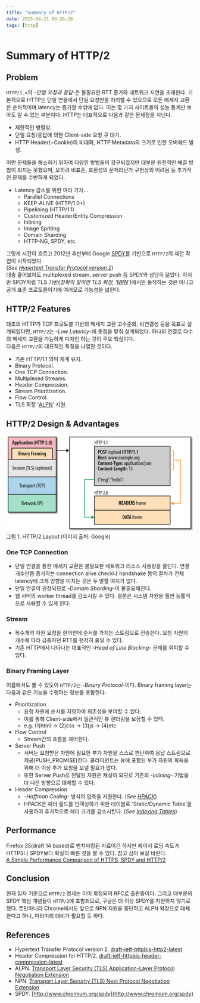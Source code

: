 ```yaml
---
title: "Summary of HTTP/2"
date: 2015-04-21 08:26:28
tags: [http]
---
```


# Summary of HTTP/2

## Problem
`HTTP/1.x`의 -*단일 요청과 응답*-은 불필요한 RTT 증가와 네트워크 지연을 초래한다. 기본적으로 HTTP는 단일 연결에서 단일 요청만을 처리할 수 있으므로 모든 메세지 교환은 순차적이며 latency는 증가할 수밖에 없다. 이는 몇 가지 사이트들의 성능 통계만 보아도 알 수 있는 부분이다. HTTP는 대표적으로 다음과 같은 문제점을 지닌다.

* 제한적인 병렬성.
* 단일 요청/응답에 의한 Client-side 요청 큐 대기.
* HTTP Header(+Cookie)의 비대화, HTTP Metadata의 크기로 인한 오버헤드 발생.

이런 문제들을 해소하기 위하여 다양한 방법들이 강구되었지만 대부분 원천적인 해결 방법이 되지는 못했으며, 오히려 비표준, 호환성의 문제라던가 구현상의 어려움 등 추가적인 문제를 수반하게 되었다.

* Latency 감소를 위한 여러 가지...  
	* Parallel Connections
	* KEEP-ALIVE (HTTP/1.0+)
	* Pipelining (HTTP/1.1)
	* Customized Header/Entity Compression
	* Inlining
	* Image Spriting
	* Domain Sharding
	* HTTP-NG, SPDY, etc.

그렇게 시간이 흐르고 2012년 후반부터 Google [SPDY](http://www.chromium.org/spdy)를 기반으로 `HTTP/2`의 제안 작업이 시작되었다.  
(*See [Hypertext Transfer Protocol version 2](http://http2.github.io/http2-spec/)*)  
대충 훑어보아도 multiplexed stream, server push 등 SPDY와 상당히 닮았다. 하지만 SPDY처럼 TLS 기반(*정확히 말하면 TLS 확장, '[NPN](https://tools.ietf.org/html/draft-agl-tls-nextprotoneg-04)'*)에서만 동작하는 것은 아니고 공개 표준 프로토콜이기에 여러모로 가능성을 넓힌다.


## HTTP/2 Features
태초의 HTTP가 TCP 프로토콜 기반의 메세지 교환 고수준화, 비연결성 등을 목표로 설계되었다면, `HTTP/2`는 -*Low Latency*-에 촛점을 맞춰 설계되었다. 하나의 연결로 다수의 메세지 교환을 가능하게 디자인 하는 것이 주요 핵심이다.  
다음은 `HTTP/2`의 대표적인 특징을 나열한 것이다.

* 기존 HTTP/1.1 의미 체계 유지.
* Binary Protocol.
* One TCP Connection.
* Multiplexed Streams.
* Header Compression.
* Stream Prioritization.
* Flow Control.
* TLS 확장 '[ALPN](https://tools.ietf.org/html/rfc7301)' 지원.


## HTTP/2 Design & Advantages
![HTTP/2 Design](/assets/image/http_2_design.png)
그림 1. HTTP/2 Layout (이미지 출처: Google)

### One TCP Connection
* 단일 연결을 통한 메세지 교환은 불필요한 네트워크 리소스 사용량을 줄인다. 연결 개수만큼 증가하는 connection alive check나 handshake 등의 절차가 전체 latency에 크게 영향을 미치는 것은 두 말할 여지가 없다.
* 단일 연결이 권장되므로 -*Domain Sharding*-이 불필요해진다.
* 웹 서버의 worker thread를 감소시킬 수 있다. 결론은 시스템 자원을 훨씬 능률적으로 사용할 수 있게 된다.

### Stream
* 복수개의 자원 요청을 한꺼번에 순서를 가지는 스트림으로 전송한다. 요청 자원의 개수에 따라 급증하던 RTT를 현저히 줄일 수 있다.  
* 기존 HTTP에서 나타나는 대표적인 -*Head of Line Blocking*- 문제를 회피할 수 있다.

### Binary Framing Layer
이름에서도 볼 수 있듯이 `HTTP/2`는 -*Binary Protocol*-이다. Binary framing layer는 다음과 같은 기능을 수행하는 정보를 포함한다.

* Prioritization
	* 요청 자원에 순서를 지정하여 의존성을 부여할 수 있다.
	* 이를 통해 Client-side에서 일관적인 뷰 렌더링을 보장할 수 있다.
	* e.g. (1)html -> (2)css -> (3)js -> (4)etc
* Flow Control
	* Stream간의 흐름을 제어한다.
* Server Push
	* 서버는 요청받은 자원에 필요한 부가 자원을 스스로 판단하여 응답 스트림으로 제공(PUSH_PROMISE)한다. 클라이언트는 뷰에 포함된 부가 자원의 획득을 위해 더 이상 추가 요청을 보낼 필요가 없다.
	* 또한 Server Push로 전달된 자원은 캐싱이 되므로 기존의 -*Inlining*- 기법을 더 나은 방향으로 대체할 수 있다.
* Header Compression
	* -*Haffman Coding*- 방식의 압축을 지원한다. (*See [HPACK](http://http2.github.io/http2-spec/compression.html)*)
	* HPACK은 헤더 필드를 인덱싱하기 위한 테이블로 'Static/Dynamic Table'을 사용하여 추가적으로 헤더 크기를 감소시킨다. (*See [Indexing Tables](http://http2.github.io/http2-spec/compression.html)*)


## Performance
Firefox 35(draft 14 based)로 벤치마킹된 자료이긴 하지만 페이지 로딩 속도가 HTTPS나 SPDY보다 확실히 빠른 것을 볼 수 있다. 참고 삼아 보길 바란다.  
[A Simple Performance Comparison of HTTPS, SPDY and HTTP/2](https://blog.httpwatch.com/2015/01/16/a-simple-performance-comparison-of-https-spdy-and-http2/)


## Conclusion
현재 일자 기준으로 `HTTP/2` 명세는 이미 확정되어 RFC로 출판중이다. 그리고 대부분의 SPDY 핵심 개념들이 `HTTP/2`에 포함되므로, 구글은 더 이상 SPDY를 지원하지 않기로 했다. 뿐만아니라 Chrome에서도 앞으로 NPN 지원을 중단하고 ALPN 확장으로 대체한다고 하니, 미리미리 대비가 필요할 듯 하다.


## References
* Hypertext Transfer Protocol version 2. [draft-ietf-httpbis-http2-latest](http://http2.github.io/http2-spec/)
* Header Compression for HTTP/2. [draft-ietf-httpbis-header-compression-latest](http://http2.github.io/http2-spec/compression.html)
* ALPN. [Transport Layer Security (TLS)
            Application-Layer Protocol Negotiation Extension](https://tools.ietf.org/html/rfc7301)
* NPN. [Transport Layer Security (TLS) Next Protocol Negotiation Extension](https://tools.ietf.org/html/draft-agl-tls-nextprotoneg-04)
* SPDY. [http://www.chromium.org/spdy](http://www.chromium.org/spdy)
